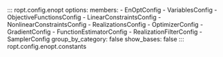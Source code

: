 ::: ropt.config.enopt
    options:
        members:
            - EnOptConfig
            - VariablesConfig
            - ObjectiveFunctionsConfig
            - LinearConstraintsConfig
            - NonlinearConstraintsConfig
            - RealizationsConfig
            - OptimizerConfig
            - GradientConfig
            - FunctionEstimatorConfig
            - RealizationFilterConfig
            - SamplerConfig
        group_by_category: false
        show_bases: false
::: ropt.config.enopt.constants
